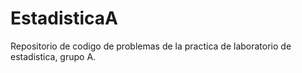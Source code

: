 # EstadisticaA
Repositorio de codigo de problemas de la practica de laboratorio de estadistica, grupo A.
